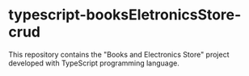 # typescript-booksEletronicsStore-crud
This repository contains the "Books and Electronics Store" project developed with TypeScript programming language.

